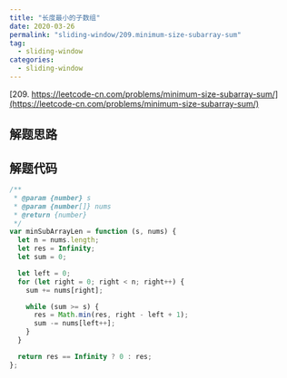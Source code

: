 ```yaml
---
title: "长度最小的子数组"
date: 2020-03-26
permalink: "sliding-window/209.minimum-size-subarray-sum"
tag:
  - sliding-window
categories:
  - sliding-window
---
```


[209. https://leetcode-cn.com/problems/minimum-size-subarray-sum/](https://leetcode-cn.com/problems/minimum-size-subarray-sum/)

## 解题思路

## 解题代码

```js
/**
 * @param {number} s
 * @param {number[]} nums
 * @return {number}
 */
var minSubArrayLen = function (s, nums) {
  let n = nums.length;
  let res = Infinity;
  let sum = 0;

  let left = 0;
  for (let right = 0; right < n; right++) {
    sum += nums[right];

    while (sum >= s) {
      res = Math.min(res, right - left + 1);
      sum -= nums[left++];
    }
  }

  return res == Infinity ? 0 : res;
};
```
